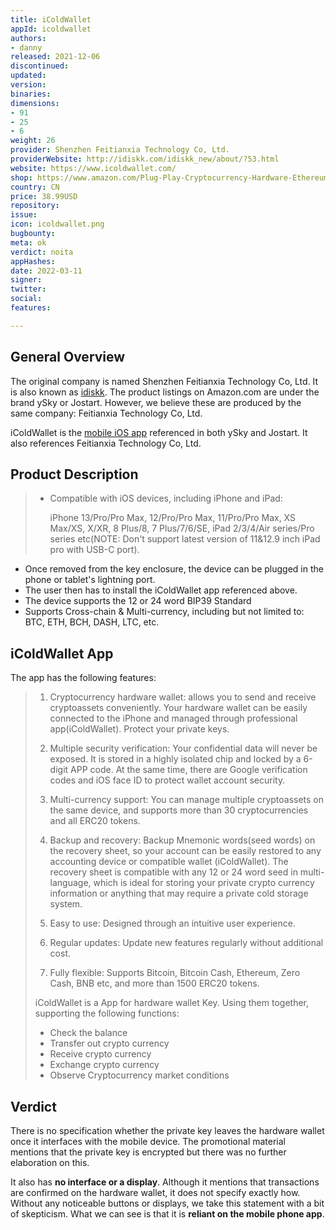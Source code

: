 ```yaml
---
title: iColdWallet
appId: icoldwallet
authors:
- danny
released: 2021-12-06
discontinued: 
updated: 
version: 
binaries: 
dimensions:
- 91
- 25
- 6
weight: 26
provider: Shenzhen Feitianxia Technology Co, Ltd.
providerWebsite: http://idiskk.com/idiskk_new/about/?53.html
website: https://www.icoldwallet.com/
shop: https://www.amazon.com/Plug-Play-Cryptocurrency-Hardware-Ethereum-bluetooth/dp/B09MQ8CWJ9/
country: CN
price: 38.99USD
repository: 
issue: 
icon: icoldwallet.png
bugbounty: 
meta: ok
verdict: noita
appHashes: 
date: 2022-03-11
signer: 
twitter: 
social: 
features: 

---
```


## General Overview 

The original company is named Shenzhen Feitianxia Technology Co, Ltd. It is also known as [idiskk](http://idiskk.com/idiskk_new/about/?53.html). The product listings on Amazon.com are under the brand ySky or Jostart. However, we believe these are produced by the same company: Feitianxia Technology Co, Ltd. 

iColdWallet is the [mobile iOS app](https://apps.apple.com/nz/app/icoldwallet/id1585595473) referenced in both ySky and Jostart. It also references Feitianxia Technology Co, Ltd.

## Product Description 

> - Compatible with iOS devices, including iPhone and iPad: 
>
>   iPhone 13/Pro/Pro Max, 12/Pro/Pro Max, 11/Pro/Pro Max, XS Max/XS, X/XR, 8 Plus/8, 7 Plus/7/6/SE, iPad 2/3/4/Air series/Pro series etc(NOTE: Don't support latest version of 11&12.9 inch iPad pro with USB-C port).

- Once removed from the key enclosure, the device can be plugged in the phone or tablet's lightning port. 
- The user then has to install the iColdWallet app referenced above.
- The device supports the 12 or 24 word BIP39 Standard
- Supports Cross-chain & Multi-currency, including but not limited to: BTC, ETH, BCH, DASH, LTC, etc.

## iColdWallet App 

The app has the following features: 

>1. Cryptocurrency hardware wallet: allows you to send and receive cryptoassets conveniently. Your hardware wallet can be easily connected to the iPhone and managed through professional app(iColdWallet). Protect your private keys.
>
>2. Multiple security verification: Your confidential data will never be exposed. It is stored in a highly isolated chip and locked by a 6-digit APP code. At the same time, there are Google verification codes and iOS face ID to protect wallet account security.
>
>3. Multi-currency support: You can manage multiple cryptoassets on the same device, and supports more than 30 cryptocurrencies and all ERC20 tokens.
>
>4. Backup and recovery: Backup Mnemonic words(seed words) on the recovery sheet, so your account can be easily restored to any accounting device or compatible wallet (iColdWallet). The recovery sheet is compatible with any 12 or 24 word seed in multi-language, which is ideal for storing your private crypto currency information or anything that may require a private cold storage system.
>
>5. Easy to use: Designed through an intuitive user experience.
>
>6. Regular updates: Update new features regularly without additional cost.
>
>7. Fully flexible: Supports Bitcoin, Bitcoin Cash, Ethereum, Zero Cash, BNB etc, and more than 1500 ERC20 tokens.
>
>
>iColdWallet is a App for hardware wallet Key. Using them together, supporting the following functions:
>
> - Check the balance
> - Transfer out crypto currency
> - Receive crypto currency
> - Exchange crypto currency
> - Observe Cryptocurrency market conditions

## Verdict 

There is no specification whether the private key leaves the hardware wallet once it interfaces with the mobile device. The promotional material mentions that the private key is encrypted but there was no further elaboration on this. 

It also has **no interface or a display**. Although it mentions that transactions are confirmed on the hardware wallet, it does not specify exactly how. Without any noticeable buttons or displays, we take this statement with a bit of skepticism. What we can see is that it is **reliant on the mobile phone app**. 
